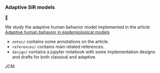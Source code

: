 ### Adaptive SIR models 
:bug:

We study the adaptive human behavior model implemented in the article [Adaptive human behavior in epidemiological models](https://www.pnas.org/doi/full/10.1073/pnas.1011250108#:~:text=Adaptive%20behavior%20implies%20disease%20transmission,once%20a%20disease%20has%20emerged.)

- `notes/` contains some annotations on the article.
- `references/` contains main related references.
- `design/` contains a jupyter notebook with some implementation designs and drafts for both classical and adaptive.

JCM